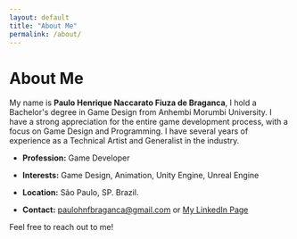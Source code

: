```yaml
---
layout: default
title: "About Me"
permalink: /about/
---
```


# About Me

My name is **Paulo Henrique Naccarato Fiuza de Braganca**, I hold a Bachelor's degree in Game Design from Anhembi Morumbi University. I have a strong appreciation for the entire game development process, with a focus on Game Design and Programming. I have several years of experience as a Technical Artist and Generalist in the industry.

- **Profession:** Game Developer
- **Interests:** Game Design, Animation, Unity Engine, Unreal Engine

- **Location:** São Paulo, SP. Brazil.

- **Contact:** paulohnfbraganca@gmail.com or <a href="https://www.linkedin.com/in/paulo-henrique-braganca-9a7197131/" target="_blank">My LinkedIn Page</a>

Feel free to reach out to me!